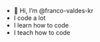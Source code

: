 - 👋 Hi, I’m @franco-valdes-kr
- I code a lot
- I learn how to code
- I teach how to code

<!---
franco-valdes-kr/franco-valdes-kr is a ✨ special ✨ repository because its `README.md` (this file) appears on your GitHub profile.
You can click the Preview link to take a look at your changes.
--->
